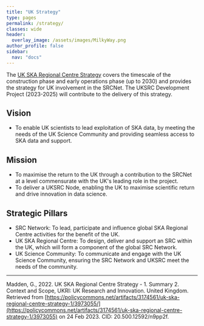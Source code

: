 ```yaml
---
title: "UK Strategy"
type: pages
permalink: /strategy/
classes: wide
header:
  overlay_image: /assets/images/MilkyWay.png
author_profile: false
sidebar: 
  nav: "docs"
---
```

The [UK SKA Regional Centre Strategy](https://policycommons.net/artifacts/3174561/uk-ska-regional-centre-strategy-1/3973055) covers the timescale of the construction phase and early operations phase (up to 2030) and provides the strategy for UK involvement in the SRCNet. The UKSRC Development Project (2023-2025) will contribute to the delivery of this strategy.
## Vision ##
* To enable UK scientists to lead exploitation of SKA data, by meeting the needs of the UK Science Community and providing seamless access to SKA data and support.
## Mission ##
* To maximise the return to the UK through a contribution to the SRCNet at a level commensurate with the UK's leading role in the project.
* To deliver a UKSRC Node, enabling the UK to maximise scientific return and drive innovation in data science. 
## Strategic Pillars ##
* SRC Network: To lead, participate and influence global SKA Regional Centre activities for the benefit of the UK.
* UK SKA Regional Centre: To design, deliver and support an SRC within the UK, which will form a component of the global SRC Network.
* UK Science Community: To communicate and engage with the UK Science Community, ensuring the SRC Network and UKSRC meet the needs of the community.

---
Madden, G., 2022. UK SKA Regional Centre Strategy - 1. Summary 2. Context and Scope, UKRI: UK Research and Innovation. United Kingdom. Retrieved from [https://policycommons.net/artifacts/3174561/uk-ska-regional-centre-strategy-1/3973055/](https://policycommons.net/artifacts/3174561/uk-ska-regional-centre-strategy-1/3973055) on 24 Feb 2023. CID: 20.500.12592/n9pp2f.
